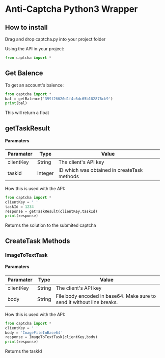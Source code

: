 # Anti-Captcha Python3 Wrapper

## How to install
Drag and drop captcha.py into your project folder

Using the API in your project:
```python
from captcha import *
```

## Get Balence
To get an account's balence:
```python
from captcha import *
bal = getBalence('399f26620d1f4c6dc65b182876cb9')
print(bal)
```
This will return a float

## getTaskResult
#### Paramaters

| Paramater        | Type           | Value  |
| -------------|-------------| -----|
| clientKey| String | The client's API key |
| taskId| Integer| ID which was obtained in createTask methods|

How this is used with the API:

```python
from captcha import *
clientKey = ' '
taskId = 1234
response = getTaskResult(clientKey,taskId)
print(response)
```
Returns the solution to the submited captcha

## CreateTask Methods

### ImageToTextTask
#### Paramaters

| Paramater        | Type           | Value  |
| -------------|-------------| -----|
| clientKey| String | The client's API key |
| body| String| File body encoded in base64. Make sure to send it without line breaks.|

How this is used with the API:

```python
from captcha import *
clientKey = ' '
body = 'ImageFileInBase64'
response = ImageToTextTask(clientKey,body)
print(response)
```
Returns the taskId
